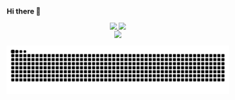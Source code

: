 ### Hi there 👋

<div align="center">
  <a href="https://github.com/alathus">
  <img height="180em" src="https://github-readme-stats.vercel.app/api?username=alathus&show_icons=true&theme=rose_pine&include_all_commits=true&count_private=true"/>
  <img height="180em" src="https://github-readme-stats.vercel.app/api/top-langs/?username=alathus&layout=compact&langs_count=7&theme=rose_pine"/>
</div>

 <div align="center">
   <a href="https://ko-fi.com/codesphereum">
     <img src="https://img.shields.io/badge/Ko--fi-F16061?style=for-the-badge&logo=ko-fi&logoColor=white" target="_blank">
   </a>
 </div>
  
 ![Snake animation](https://github.com/alathus/alathus/blob/output/github-contribution-grid-snake.svg)
  
 
<!--
**alathus/alathus** is a ✨ _special_ ✨ repository because its `README.md` (this file) appears on your GitHub profile.

Here are some ideas to get you started:

- 🔭 I’m currently working on ...
- 🌱 I’m currently learning ...
- 👯 I’m looking to collaborate on ...
- 🤔 I’m looking for help with ...
- 💬 Ask me about ...
- 📫 How to reach me: ...
- 😄 Pronouns: ...
- ⚡ Fun fact: ...
-->
